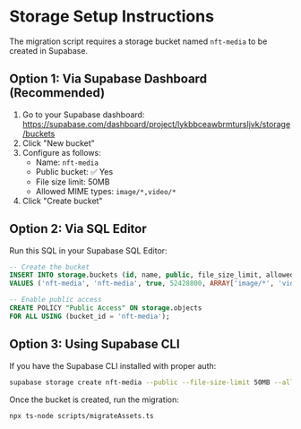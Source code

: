 # Storage Setup Instructions

The migration script requires a storage bucket named `nft-media` to be created in Supabase.

## Option 1: Via Supabase Dashboard (Recommended)

1. Go to your Supabase dashboard: https://supabase.com/dashboard/project/lykbbceawbrmtursljvk/storage/buckets
2. Click "New bucket"
3. Configure as follows:
   - Name: `nft-media`
   - Public bucket: ✅ Yes
   - File size limit: 50MB
   - Allowed MIME types: `image/*,video/*`
4. Click "Create bucket"

## Option 2: Via SQL Editor

Run this SQL in your Supabase SQL Editor:

```sql
-- Create the bucket
INSERT INTO storage.buckets (id, name, public, file_size_limit, allowed_mime_types)
VALUES ('nft-media', 'nft-media', true, 52428800, ARRAY['image/*', 'video/*']);

-- Enable public access
CREATE POLICY "Public Access" ON storage.objects
FOR ALL USING (bucket_id = 'nft-media');
```

## Option 3: Using Supabase CLI

If you have the Supabase CLI installed with proper auth:

```bash
supabase storage create nft-media --public --file-size-limit 50MB --allowed-mime-types "image/*,video/*"
```

Once the bucket is created, run the migration:

```bash
npx ts-node scripts/migrateAssets.ts
``` 